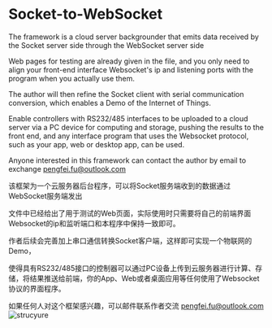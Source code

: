 # Socket-to-WebSocket

The framework is a cloud server backgrounder that emits data received by the Socket server side through the WebSocket server side

Web pages for testing are already given in the file, and you only need to align your front-end interface Websocket's ip and listening ports with the program when you actually use them.

The author will then refine the Socket client with serial communication conversion, which enables a Demo of the Internet of Things.

Enable controllers with RS232/485 interfaces to be uploaded to a cloud server via a PC device for computing and storage, pushing the results to the front end, and any interface program that uses the Websocket protocol, such as your app, web or desktop app, can be used.

Anyone interested in this framework can contact the author by email to exchange pengfei.fu@outlook.com


该框架为一个云服务器后台程序，可以将Socket服务端收到的数据通过WebSocket服务端发出

文件中已经给出了用于测试的Web页面，实际使用时只需要将自己的前端界面Websocket的ip和监听端口和本程序中保持一致即可。

作者后续会完善加上串口通信转换Socket客户端，这样即可实现一个物联网的Demo，

使得具有RS232/485接口的控制器可以通过PC设备上传到云服务器进行计算、存储，将结果推送给前端，你的App、Web或者桌面应用等任何使用了Websocket协议的界面程序。

如果任何人对这个框架感兴趣，可以邮件联系作者交流 pengfei.fu@outlook.com
![strucyure](https://user-images.githubusercontent.com/49359900/124684592-14fd3800-df02-11eb-85b5-1319f782e406.png)
